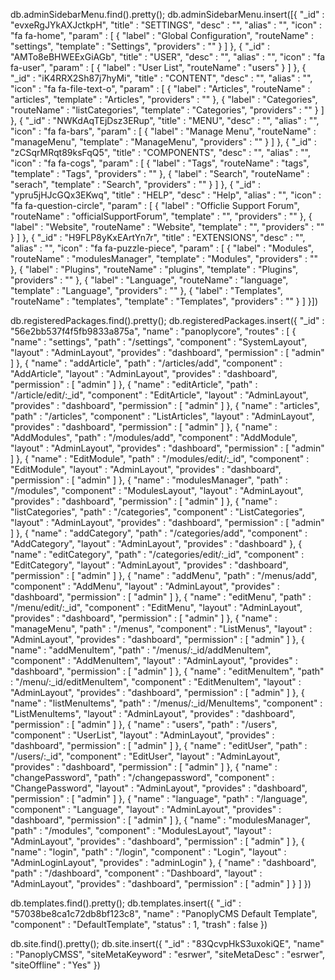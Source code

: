 db.adminSidebarMenu.find().pretty();
db.adminSidebarMenu.insert([{
	"_id" : "evxeRgJYkAXJctkpH",
	"title" : "SETTINGS",
	"desc" : "",
	"alias" : "",
	"icon" : "fa fa-home",
	"param" : [
		{
			"label" : "Global Configuration",
			"routeName" : "settings",
			"template" : "Settings",
			"providers" : ""
		}
	]
},
{
	"_id" : "AMTo8eBHWEExGiAGb",
	"title" : "USER",
	"desc" : "",
	"alias" : "",
	"icon" : "fa fa-user",
	"param" : [
		{
			"label" : "User List",
			"routeName" : "users"
		}
	]
},
{
	"_id" : "iK4RRX2Sh87j7hyMi",
	"title" : "CONTENT",
	"desc" : "",
	"alias" : "",
	"icon" : "fa fa-file-text-o",
	"param" : [
		{
			"label" : "Articles",
			"routeName" : "articles",
			"template" : "Articles",
			"providers" : ""
		},
		{
			"label" : "Categories",
			"routeName" : "listCategories",
			"template" : "Categories",
			"providers" : ""
		}
	]
},
{
	"_id" : "NWKdAqTEjDsz3ERup",
	"title" : "MENU",
	"desc" : "",
	"alias" : "",
	"icon" : "fa fa-bars",
	"param" : [
		{
			"label" : "Manage Menu",
			"routeName" : "manageMenu",
			"template" : "ManageMenu",
			"providers" : ""
		}
	]
},
{
	"_id" : "zCSqrMRqt89ksFqQ5",
	"title" : "COMPONENTS",
	"desc" : "",
	"alias" : "",
	"icon" : "fa fa-cogs",
	"param" : [
		{
			"label" : "Tags",
			"routeName" : "tags",
			"template" : "Tags",
			"providers" : ""
		},
		{
			"label" : "Search",
			"routeName" : "serach",
			"template" : "Search",
			"providers" : ""
		}
	]
},
{
	"_id" : "ypru5jHJcGQx3EKwq",
	"title" : "HELP",
	"desc" : "Help",
	"alias" : "",
	"icon" : "fa fa-question-circle",
	"param" : [
		{
			"label" : "Officlie Support Forum",
			"routeName" : "officialSupportForum",
			"template" : "",
			"providers" : ""
		},
		{
			"label" : "Website",
			"routeName" : "Website",
			"template" : "",
			"providers" : ""
		}
	]
},
{
	"_id" : "H9FLP8yKxEArtYn7r",
	"title" : "EXTENSIONS",
	"desc" : "",
	"alias" : "",
	"icon" : "fa fa-puzzle-piece",
	"param" : [
		{
			"label" : "Modules",
			"routeName" : "modulesManager",
			"template" : "Modules",
			"providers" : ""
		},
		{
			"label" : "Plugins",
			"routeName" : "plugins",
			"template" : "Plugins",
			"providers" : ""
		},
		{
			"label" : "Language",
			"routeName" : "language",
			"template" : "Language",
			"providers" : ""
		},
		{
			"label" : "Templates",
			"routeName" : "templates",
			"template" : "Templates",
			"providers" : ""
		}
	]
}])








db.registeredPackages.find().pretty();
db.registeredPackages.insert({
	"_id" : "56e2bb537f4f5fb9833a875a",
	"name" : "panoplycore",
	"routes" : [
		{
			"name" : "settings",
			"path" : "/settings",
			"component" : "SystemLayout",
			"layout" : "AdminLayout",
			"provides" : "dashboard",
			"permission" : [
				"admin"
			]
		},
		{
			"name" : "addArticle",
			"path" : "/articles/add",
			"component" : "AddArticle",
			"layout" : "AdminLayout",
			"provides" : "dashboard",
			"permission" : [
				"admin"
			]
		},
		{
			"name" : "editArticle",
			"path" : "/article/edit/:_id",
			"component" : "EditArticle",
			"layout" : "AdminLayout",
			"provides" : "dashboard",
			"permission" : [
				"admin"
			]
		},
		{
			"name" : "articles",
			"path" : "/articles",
			"component" : "ListArticles",
			"layout" : "AdminLayout",
			"provides" : "dashboard",
			"permission" : [
				"admin"
			]
		},
		{
			"name" : "AddModules",
			"path" : "/modules/add",
			"component" : "AddModule",
			"layout" : "AdminLayout",
			"provides" : "dashboard",
			"permission" : [
				"admin"
			]
		},
		{
			"name" : "EditModule",
			"path" : "/modules/edit/:_id",
			"component" : "EditModule",
			"layout" : "AdminLayout",
			"provides" : "dashboard",
			"permission" : [
				"admin"
			]
		},
		{
			"name" : "modulesManager",
			"path" : "/modules",
			"component" : "ModulesLayout",
			"layout" : "AdminLayout",
			"provides" : "dashboard",
			"permission" : [
				"admin"
			]
		},
		{
			"name" : "listCategories",
			"path" : "/categories",
			"component" : "ListCategories",
			"layout" : "AdminLayout",
			"provides" : "dashboard",
			"permission" : [
				"admin"
			]
		},
		{
			"name" : "addCategory",
			"path" : "/categories/add",
			"component" : "AddCategory",
			"layout" : "AdminLayout",
			"provides" : "dashboard"
		},
		{
			"name" : "editCategory",
			"path" : "/categories/edit/:_id",
			"component" : "EditCategory",
			"layout" : "AdminLayout",
			"provides" : "dashboard",
			"permission" : [
				"admin"
			]
		},
		{
			"name" : "addMenu",
			"path" : "/menus/add",
			"component" : "AddMenu",
			"layout" : "AdminLayout",
			"provides" : "dashboard",
			"permission" : [
				"admin"
			]
		},
		{
			"name" : "editMenu",
			"path" : "/menu/edit/:_id",
			"component" : "EditMenu",
			"layout" : "AdminLayout",
			"provides" : "dashboard",
			"permission" : [
				"admin"
			]
		},
		{
			"name" : "manageMenu",
			"path" : "/menus",
			"component" : "ListMenus",
			"layout" : "AdminLayout",
			"provides" : "dashboard",
			"permission" : [
				"admin"
			]
		},
		{
			"name" : "addMenuItem",
			"path" : "/menus/:_id/addMenuItem",
			"component" : "AddMenuItem",
			"layout" : "AdminLayout",
			"provides" : "dashboard",
			"permission" : [
				"admin"
			]
		},
		{
			"name" : "editMenuItem",
			"path" : "/menu/:_id/editMenuItem",
			"component" : "EditMenuItem",
			"layout" : "AdminLayout",
			"provides" : "dashboard",
			"permission" : [
				"admin"
			]
		},
		{
			"name" : "listMenuItems",
			"path" : "/menus/:_id/MenuItems",
			"component" : "ListMenuItems",
			"layout" : "AdminLayout",
			"provides" : "dashboard",
			"permission" : [
				"admin"
			]
		},
		{
			"name" : "users",
			"path" : "/users",
			"component" : "UserList",
			"layout" : "AdminLayout",
			"provides" : "dashboard",
			"permission" : [
				"admin"
			]
		},
		{
			"name" : "editUser",
			"path" : "/users/:_id",
			"component" : "EditUser",
			"layout" : "AdminLayout",
			"provides" : "dashboard",
			"permission" : [
				"admin"
			]
		},
		{
			"name" : "changePassword",
			"path" : "/changepassword",
			"component" : "ChangePassword",
			"layout" : "AdminLayout",
			"provides" : "dashboard",
			"permission" : [
				"admin"
			]
		},
		{
			"name" : "language",
			"path" : "/language",
			"component" : "Language",
			"layout" : "AdminLayout",
			"provides" : "dashboard",
			"permission" : [
				"admin"
			]
		},
		{
			"name" : "modulesManager",
			"path" : "/modules",
			"component" : "ModulesLayout",
			"layout" : "AdminLayout",
			"provides" : "dashboard",
			"permission" : [
				"admin"
			]
		},
		{
			"name" : "login",
			"path" : "/login",
			"component" : "Login",
			"layout" : "AdminLoginLayout",
			"provides" : "adminLogin"
		},
		{
			"name" : "dashboard",
			"path" : "/dashboard",
			"component" : "Dashboard",
			"layout" : "AdminLayout",
			"provides" : "dashboard",
			"permission" : [
				"admin"
			]
		}
	]
})








db.templates.find().pretty();
db.templates.insert({
	"_id" : "57038be8ca1c72db8bf123c8",
	"name" : "PanoplyCMS Default Template",
	"component" : "DefaultTemplate",
	"status" : 1,
	"trash" : false
})





db.site.find().pretty();
db.site.insert({
	"_id" : "83QcvpHkS3uxokiQE",
	"name" : "PanoplyCMSS",
	"siteMetaKeyword" : "esrwer",
	"siteMetaDesc" : "esrwer",
	"siteOffline" : "Yes"
})